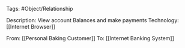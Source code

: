 
Tags: #Object/Relationship

Description: View account Balances and make payments
Technology: [[Internet Browser]]

From: [[Personal Baking Customer]]
To: [[Internet Banking System]]

